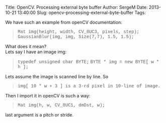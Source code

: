 Title: OpenCV. Processing external byte buffer
Author: SergeM
Date: 2013-10-21 13:40:00
Slug: opencv-processing-external-byte-buffer
Tags: 

<div dir="ltr" style="text-align: left;" trbidi="on">

We have such an example from openCV documentation:
<blockquote class="tr_bq"><span style="font-family: 'Courier New', Courier, monospace;">Mat img(height, width, CV_8UC3, pixels, step);</span>
<span style="font-family: Courier New, Courier, monospace;">GaussianBlur(img, img, Size(7,7), 1.5, 1.5);</span></blockquote>
<div>What does it mean?&nbsp;</div><div>Lets say I have an image img:
<blockquote class="tr_bq"><span style="font-family: 'Courier New', Courier, monospace;">typedef unsigned char BYTE;</span>
<span style="font-family: Courier New, Courier, monospace;">BYTE * img = new BYTE[ w * h ];</span></blockquote></div><div>Lets assume the image is scanned line by line. So
<blockquote class="tr_bq"><span style="font-family: 'Courier New', Courier, monospace;">img[ 10 * w + 3 ] is a 3-rd pixel in 10-line of image.</span></blockquote></div><div>Then I import it in openCV is such a way:
<blockquote class="tr_bq"><span style="font-family: 'Courier New', Courier, monospace;">Mat img(h, w, CV_8UC1, dmDst, w);</span></blockquote>
last argument is a pitch or stride.












</div></div>